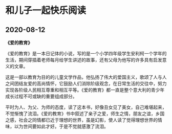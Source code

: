 # 和儿子一起快乐阅读

## 2020-08-12

**《爱的教育》**

《爱的教育》是一本日记体的小说，写的是一个小学四年级学生安利柯一个学年的生活，期间穿插着老师每月给学生讲述的故事，还有父母为他写的许多具有启发意义的文章。

这是一部以教育为目的的儿童文学作品，他弘扬了伟大的爱国主义，歌颂了人与人之间团结友爱的高尚情怀，它鼓励人们消除阶级观念，在日常生活的交往中，努力实现各阶级人民相互尊重和相互平等。《爱的教育》都一直是整个意大利的青少年成长过程不可或缺的重要组成部分。

平时为人、为父、为师的态度，读了这本书，好像丑女见了美女，自己难堪起来，不觉惭愧了流泪。《爱的教育》书中叙述了亲子之爱，师生之情，朋友之谊，乡国之感，社会之同情都已近于理想的世界，虽是幻影，使人读了觉得理想世界的情味，以为世间要如此才好。于是不觉就感激了流泪。



